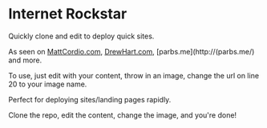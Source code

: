 Internet Rockstar
================
Quickly clone and edit to deploy quick sites.

As seen on [MattCordio.com](http://mattcordio.com), [DrewHart.com](http://drewhart.com), [parbs.me](http://(parbs.me/) and more.

To use, just edit with your content, throw in an image, change the url on line 20 to your image name.
 


Perfect for deploying sites/landing pages rapidly.

Clone the repo, edit the content, change the image, and you're done!
